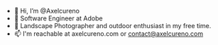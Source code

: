 - 👋 Hi, I’m @Axelcureno
- 👀 Software Engineer at Adobe
- 📸 Landscape Photographer and outdoor enthusiast in my free time. 
- 📫 I'm reachable at axelcureno.com or contact@axelcureno.com

<!---
Axelcureno/Axelcureno is a ✨ special ✨ repository because its `README.md` (this file) appears on your GitHub profile.
You can click the Preview link to take a look at your changes.
--->
